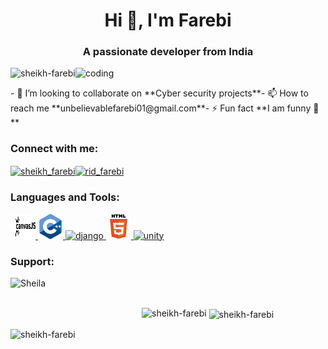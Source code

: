 <h1 align="center">Hi 👋, I'm Farebi</h1><h3 align="center">A passionate developer from India</h3>
<img align="right" alt="coding" width="400" src="https://encrypted-tbn0.gstatic.com/images?q=tbn:ANd9GcRtLZj6Xgs-6-ED3SyGDfiraEQX-EfmFN-F0A&usqp=CAU">
<p align="left"> <img src="https://komarev.com/ghpvc/?username=sheikh-farebi&label=Profile%20views&color=0e75b6&style=flat" alt="sheikh-farebi" /> 
</p>- 👯 I’m looking to collaborate on **Cyber security projects**- 📫 
How to reach me **unbelievablefarebi01@gmail.com**- 
⚡ Fun fact **I am funny 🫣**<h3 align="left">Connect with me:</h3><p align="left"><a href="https://twitter.com/sheikh_farebi" target="blank"><img align="center" src="https://raw.githubusercontent.com/rahuldkjain/github-profile-readme-generator/master/src/images/icons/Social/twitter.svg" alt="sheikh_farebi" height="30" width="40" /></a><a href="https://www.youtube.com/c/rid_farebi" target="blank"><img align="center" src="https://raw.githubusercontent.com/rahuldkjain/github-profile-readme-generator/master/src/images/icons/Social/youtube.svg" alt="rid_farebi" height="30" width="40" /></a></p><h3 align="left">Languages and Tools:</h3><p align="left"> <a href="https://canvasjs.com" target="_blank" rel="noreferrer"> <img src="https://raw.githubusercontent.com/Hardik0307/Hardik0307/master/assets/canvasjs-charts.svg" alt="canvasjs" width="40" height="40"/> </a> <a href="https://www.w3schools.com/cpp/" target="_blank" rel="noreferrer"> <img src="https://raw.githubusercontent.com/devicons/devicon/master/icons/cplusplus/cplusplus-original.svg" alt="cplusplus" width="40" height="40"/> </a> <a href="https://www.djangoproject.com/" target="_blank" rel="noreferrer"> <img src="https://cdn.worldvectorlogo.com/logos/django.svg" alt="django" width="40" height="40"/> </a> <a href="https://www.w3.org/html/" target="_blank" rel="noreferrer"> <img src="https://raw.githubusercontent.com/devicons/devicon/master/icons/html5/html5-original-wordmark.svg" alt="html5" width="40" height="40"/> </a> <a href="https://unity.com/" target="_blank" rel="noreferrer"> <img src="https://www.vectorlogo.zone/logos/unity3d/unity3d-icon.svg" alt="unity" width="40" height="40"/> </a> </p><h3 align="left">Support:</h3><p><a href="https://www.buymeacoffee.com/Sheila"> <img align="left" src="https://cdn.buymeacoffee.com/buttons/v2/default-yellow.png" height="50" width="210" alt="Sheila" /></a></p><br><br>
<p><img align="left" src="https://github-readme-stats.vercel.app/api/top-langs?username=sheikh-farebi&show_icons=true&locale=en&layout=compact" alt="sheikh-farebi" /></p><p>&nbsp;<img align="center" src="https://github-readme-stats.vercel.app/api?username=sheikh-farebi&show_icons=true&locale=en" alt="sheikh-farebi" /></p><p><img align="center" src="https://github-readme-streak-stats.herokuapp.com/?user=sheikh-farebi&" alt="sheikh-farebi" /></p>
